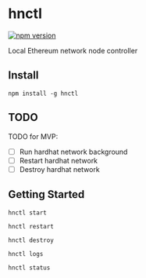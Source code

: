 # hnctl

[![npm version](https://badge.fury.io/js/hnctl.svg)](https://badge.fury.io/js/hnctl)

Local Ethereum network node controller

## Install

```
npm install -g hnctl
```

## TODO

TODO for MVP:

-   [ ] Run hardhat network background
-   [ ] Restart hardhat network
-   [ ] Destroy hardhat network

## Getting Started

```
hnctl start

hnctl restart

hnctl destroy

hnctl logs

hnctl status
```
